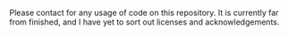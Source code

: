 Please contact for any usage of code on this repository. It is currently far from finished, and I have yet to sort out licenses and acknowledgements.
